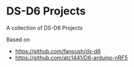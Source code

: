 # DS-D6 Projects

A collection of DS-D6 Projects

Based on
* https://github.com/fanoush/ds-d6
* https://github.com/atc1441/D6-arduino-nRF5
